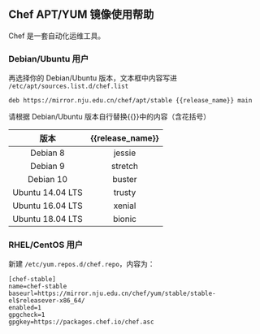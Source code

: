 ## Chef APT/YUM 镜像使用帮助

Chef 是一套自动化运维工具。

### Debian/Ubuntu 用户

再选择你的 Debian/Ubuntu 版本，文本框中内容写进 `/etc/apt/sources.list.d/chef.list`

```
deb https://mirror.nju.edu.cn/chef/apt/stable {{release_name}} main
```

请根据 Debian/Ubuntu 版本自行替换{{}}中的内容（含花括号）

|  版本 | {{release_name}} | 
| :----: | :----: | 
| Debian 8   |  jessie         | 
| Debian 9   |  stretch        | 
| Debian 10  |  buster         | 
| Ubuntu 14.04 LTS | trusty |
| Ubuntu 16.04 LTS | xenial |
| Ubuntu 18.04 LTS | bionic |

### RHEL/CentOS 用户

新建 `/etc/yum.repos.d/chef.repo`，内容为：

```
[chef-stable]
name=chef-stable
baseurl=https://mirror.nju.edu.cn/chef/yum/stable/stable-el$releasever-x86_64/
enabled=1
gpgcheck=1
gpgkey=https://packages.chef.io/chef.asc
```
